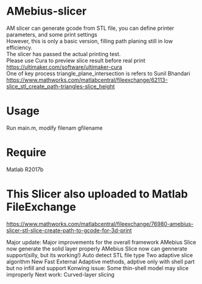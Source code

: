 # AMebius-slicer
AM slicer can generate gcode from STL file, you can define printer parameters, and some print settings<br>
However, this is only a basic version, filling path planing still in low efficiency.<br>
The slicer has passed the actual printing test.<br>
Please use Cura to preview slice result before real print<br>
https://ultimaker.com/software/ultimaker-cura<br>
One of key process triangle_plane_intersection is refers to Sunil Bhandari<br>
https://www.mathworks.com/matlabcentral/fileexchange/62113-slice_stl_create_path-triangles-slice_height<br>

# Usage
Run main.m, modify filenam gfilename

# Require
Matlab R2017b

# This Slicer also uploaded to Matlab FileExchange
https://www.mathworks.com/matlabcentral/fileexchange/76980-amebius-slicer-stl-slice-create-path-to-gcode-for-3d-print

Major update:
Major improvements for the overall framework
AMebius Slice now generate the solid layer properly
AMebius Slice now can gennerate support(silly, but its working!)
Auto detect STL file type
Two adaptive slice algorithm
New Fast External Adaptive methods, adptive only with shell part but no infill and support
Konwing issue:
Some thin-shell model may slice improperly
Next work:
Curved-layer slicing
